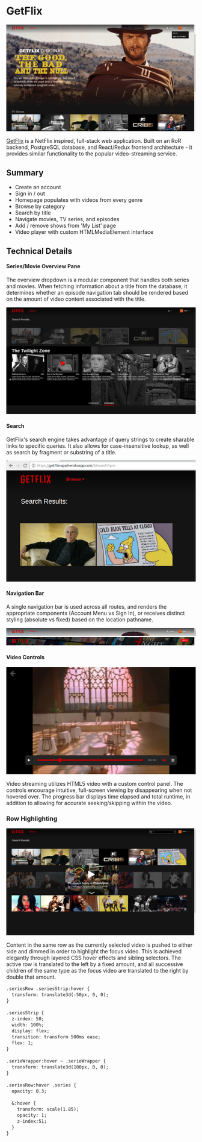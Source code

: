 # GetFlix

![home]

[GetFlix][getflix] is a NetFlix inspired, full-stack web application. Built on an RoR backend, PostgreSQL database, and React/Redux frontend architecture - it provides similar functionality to the popular video-streaming service.

## Summary

* Create an account
* Sign in / out
* Homepage populates with videos from every genre
* Browse by category
* Search by title
* Navigate movies, TV series, and episodes
* Add / remove shows from 'My List' page
* Video player with custom HTMLMediaElement interface

## Technical Details

#### Series/Movie Overview Pane
The overview dropdown is a modular component that handles both series and movies. When fetching information about a title from the database, it determines whether an episode navigation tab should be rendered based on the amount of video content associated with the title.

![overview]

#### Search
GetFlix's search engine takes advantage of query strings to create sharable links to specific queries. It also allows for case-insensitive lookup, as well as search by fragment or substring of a title.

![query]

#### Navigation Bar

A single navigation bar is used across all routes, and renders the appropriate components (Account Menu vs Sign In), or receives distinct styling (absolute vs fixed) based on the location pathname.

![nav1]
![nav2]

#### Video Controls

![play]

Video streaming utilizes HTML5 video with a custom control panel. The controls encourage intuitive, full-screen viewing by disappearing when not hovered over. The progress bar displays time elapsed and total runtime, in addition to allowing for accurate seeking/skipping within the video.

### Row Highlighting

![hover]

Content in the same row as the currently selected video is pushed to either side and dimmed in order to highlight the focus video. This is achieved elegantly through layered CSS hover effects and sibling selectors. The active row is translated to the left by a fixed amount, and all successive children of the same type as the focus video are translated to the right by double that amount.

```
.seriesRow .seriesStrip:hover {
  transform: translate3d(-50px, 0, 0);
}

.seriesStrip {
  z-index: 50;
  width: 100%;
  display: flex;
  transition: transform 500ms ease;
  flex: 1;
}

.serieWrapper:hover ~ .serieWrapper {
  transform: translate3d(100px, 0, 0);
}

.seriesRow:hover .series {
  opacity: 0.3;

  &:hover {
    transform: scale(1.85);
    opacity: 1;
    z-index:51;
  }
}
```  

[getflix]:  http://www.getflix.cc

[home]: ./docs/images/home.png
[overview]: ./docs/images/overview.png
[play]: ./docs/images/play.png
[query]: ./docs/images/query.png
[nav1]: ./docs/images/nav1.png
[nav2]: ./docs/images/nav2.png
[hover]: ./docs/images/hover.png
